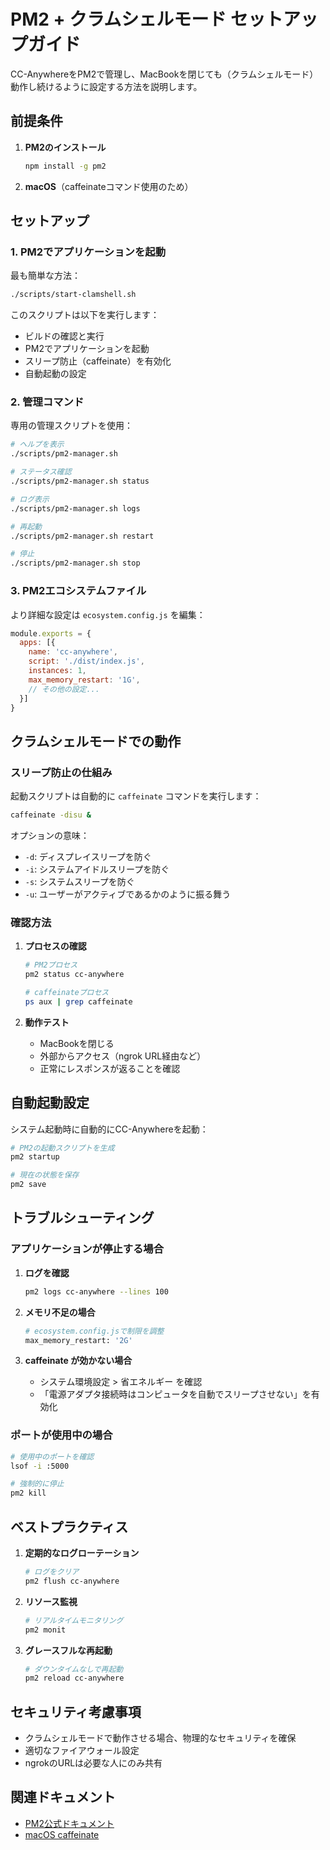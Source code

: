 # PM2 + クラムシェルモード セットアップガイド

CC-AnywhereをPM2で管理し、MacBookを閉じても（クラムシェルモード）動作し続けるように設定する方法を説明します。

## 前提条件

1. **PM2のインストール**
   ```bash
   npm install -g pm2
   ```

2. **macOS**（caffeinateコマンド使用のため）

## セットアップ

### 1. PM2でアプリケーションを起動

最も簡単な方法：
```bash
./scripts/start-clamshell.sh
```

このスクリプトは以下を実行します：
- ビルドの確認と実行
- PM2でアプリケーションを起動
- スリープ防止（caffeinate）を有効化
- 自動起動の設定

### 2. 管理コマンド

専用の管理スクリプトを使用：
```bash
# ヘルプを表示
./scripts/pm2-manager.sh

# ステータス確認
./scripts/pm2-manager.sh status

# ログ表示
./scripts/pm2-manager.sh logs

# 再起動
./scripts/pm2-manager.sh restart

# 停止
./scripts/pm2-manager.sh stop
```

### 3. PM2エコシステムファイル

より詳細な設定は `ecosystem.config.js` を編集：
```javascript
module.exports = {
  apps: [{
    name: 'cc-anywhere',
    script: './dist/index.js',
    instances: 1,
    max_memory_restart: '1G',
    // その他の設定...
  }]
}
```

## クラムシェルモードでの動作

### スリープ防止の仕組み

起動スクリプトは自動的に `caffeinate` コマンドを実行します：
```bash
caffeinate -disu &
```

オプションの意味：
- `-d`: ディスプレイスリープを防ぐ
- `-i`: システムアイドルスリープを防ぐ
- `-s`: システムスリープを防ぐ
- `-u`: ユーザーがアクティブであるかのように振る舞う

### 確認方法

1. **プロセスの確認**
   ```bash
   # PM2プロセス
   pm2 status cc-anywhere
   
   # caffeinateプロセス
   ps aux | grep caffeinate
   ```

2. **動作テスト**
   - MacBookを閉じる
   - 外部からアクセス（ngrok URL経由など）
   - 正常にレスポンスが返ることを確認

## 自動起動設定

システム起動時に自動的にCC-Anywhereを起動：

```bash
# PM2の起動スクリプトを生成
pm2 startup

# 現在の状態を保存
pm2 save
```

## トラブルシューティング

### アプリケーションが停止する場合

1. **ログを確認**
   ```bash
   pm2 logs cc-anywhere --lines 100
   ```

2. **メモリ不足の場合**
   ```bash
   # ecosystem.config.jsで制限を調整
   max_memory_restart: '2G'
   ```

3. **caffeinate が効かない場合**
   - システム環境設定 > 省エネルギー を確認
   - 「電源アダプタ接続時はコンピュータを自動でスリープさせない」を有効化

### ポートが使用中の場合

```bash
# 使用中のポートを確認
lsof -i :5000

# 強制的に停止
pm2 kill
```

## ベストプラクティス

1. **定期的なログローテーション**
   ```bash
   # ログをクリア
   pm2 flush cc-anywhere
   ```

2. **リソース監視**
   ```bash
   # リアルタイムモニタリング
   pm2 monit
   ```

3. **グレースフルな再起動**
   ```bash
   # ダウンタイムなしで再起動
   pm2 reload cc-anywhere
   ```

## セキュリティ考慮事項

- クラムシェルモードで動作させる場合、物理的なセキュリティを確保
- 適切なファイアウォール設定
- ngrokのURLは必要な人にのみ共有

## 関連ドキュメント

- [PM2公式ドキュメント](https://pm2.keymetrics.io/)
- [macOS caffeinate](https://ss64.com/osx/caffeinate.html)